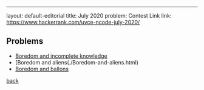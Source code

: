 ---
layout: default-editorial
title: July 2020
problem: Contest Link
link: https://www.hackerrank.com/uvce-ncode-july-2020/

## Problems

- [Boredom and incomplete knowledge](./Boredom-and-incomplete-knowledge.html)
- [Boredom and aliens(./Boredom-and-aliens.html)
- [Boredom and ballons](./Boredom-and-ballons.html)



[back](../../)
